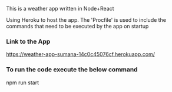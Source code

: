 This is a weather app written in Node+React

Using Heroku to host the app.
The 'Procfile' is used to include the commands that need to be executed by the app on startup

### Link to the App
https://weather-app-sumana-14c0c45076cf.herokuapp.com/

### To run the code execute the below command 
npm run start
